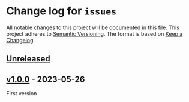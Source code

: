 # Change log for `issues`
All notable changes to this project will be documented in this file.
This project adheres to [Semantic Versioning].
The format is based on [Keep a Changelog].
	
## [Unreleased]

## [v1.0.0] - 2023-05-26
First version

[Semantic Versioning]: http://semver.org
[Keep a Changelog]: http://keepachangelog.com
[Unreleased]: https://github.com/philhanna/issues/compare/v1.0.0..HEAD
[v1.0.0]: https://github.com/philhanna/issues/compare/faa0830..v1.0.0
